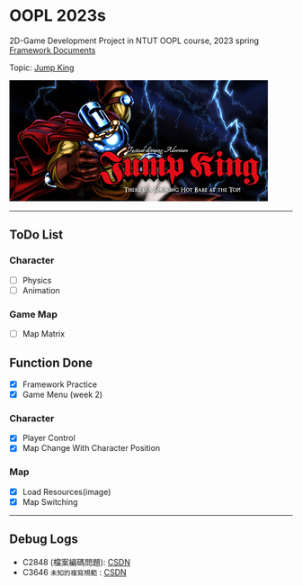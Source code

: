 # OOPL 2023s
2D-Game Development Project in NTUT OOPL course, 2023 spring  
[Framework Documents](https://lgf-readthedocs.readthedocs.io/zh_TW/latest/)

Topic: [Jump King](https://store.steampowered.com/app/1061090/Jump_King/?l=tchinese)

![image](header.jpg)

---

## ToDo List
### Character
- [ ] Physics
- [ ] Animation

### Game Map
- [ ] Map Matrix

## Function Done
- [x] Framework Practice
- [x] Game Menu (week 2)

### Character
- [x] Player Control
- [x] Map Change With Character Position

### Map
- [x] Load Resources(image)
- [x] Map Switching

---
## Debug Logs
- C2848 (檔案編碼問題): [CSDN](https://blog.csdn.net/H_O_W_E/article/details/105114971)
- C3646 <code>未知的複寫規範</code> : [CSDN](https://blog.csdn.net/qq_40913465/article/details/108599201)

